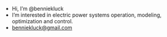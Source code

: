 - Hi, I’m @benniekluck
- I’m interested in electric power systems operation, modeling, optimization and control.
- benniekluck@gmail.com
